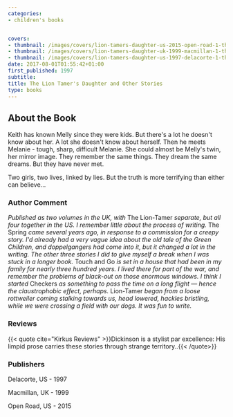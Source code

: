 ```yaml
---
categories:
- children's books


covers:
- thumbnail: /images/covers/lion-tamers-daughter-us-2015-open-road-1-thumbnail.jpg
- thumbnail: /images/covers/lion-tamers-daughter-uk-1999-macmillan-1-thumbnail.jpg
- thumbnail: /images/covers/lion-tamers-daughter-us-1997-delacorte-1-thumbnail.jpg
date: 2017-08-01T01:55:42+01:00
first_published: 1997
subtitle:
title: The Lion Tamer's Daughter and Other Stories
type: books
---
```

About the Book
--------------
Keith has known Melly since they were kids.  But there's a lot he doesn't know about her.  A lot she doesn't know about herself. Then he meets Melanie - tough, sharp, difficult Melanie.  She could almost be Melly's twin, her mirror image.  They remember the same things.  They dream the same dreams. But they have never met.

Two girls, two lives, linked by lies. But the truth is more terrifying than either can believe...

### Author Comment
_Published as two volumes in the UK, with_ The Lion-Tamer _separate, but all four together in the US. I remember little about the process of writing._ The Spring _came several years ago, in response to a commission for a creepy story. I'd already had a very vague idea about the old tale of the Green Children, and doppelgangers had come into it, but it changed a lot in the writing. The other three stories I did to give myself a break when I was stuck in a longer book._ Touch and Go _is set in a house that had been in my family for nearly three hundred years. I lived there for part of the war, and remember the problems of black-out on those enormous windows. I think I started_ Checkers _as something to pass the time on a long flight — hence the claustrophobic effect, perhaps._ Lion-Tamer _began from a loose rottweiler coming stalking towards us, head lowered, hackles bristling, while we were crossing a field with our dogs. It was fun to write._

### Reviews
{{< quote cite="Kirkus Reviews" >}}Dickinson is a stylist par excellence: His limpid prose carries these stories through strange territory..{{< /quote>}}

### Publishers
Delacorte, US - 1997

Macmillan, UK - 1999

Open Road, US - 2015
